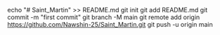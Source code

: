 echo "# Saint_Martin" >> README.md
git init
git add README.md
git commit -m "first commit"
git branch -M main
git remote add origin https://github.com/Nawshin-25/Saint_Martin.git
git push -u origin main
